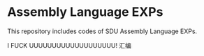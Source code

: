 # Assembly Language EXPs

This repository includes codes of SDU Assembly Language EXPs.

I FUCK UUUUUUUUUUUUUUUUUUU! 汇编
